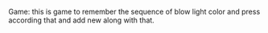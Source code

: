Game: this is game to remember the sequence of blow light color and press according that and add new along with that.
